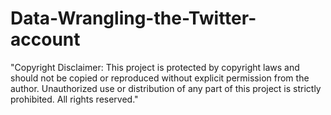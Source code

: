 # Data-Wrangling-the-Twitter-account
"Copyright Disclaimer: This project is protected by copyright laws and should not be copied or reproduced without explicit permission from the author. Unauthorized use or distribution of any part of this project is strictly prohibited. All rights reserved."
